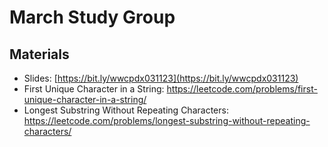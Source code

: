 # March Study Group

## Materials

- Slides: [https://bit.ly/wwcpdx031123](https://bit.ly/wwcpdx031123)
- First Unique Character in a String: https://leetcode.com/problems/first-unique-character-in-a-string/
- Longest Substring Without Repeating Characters: https://leetcode.com/problems/longest-substring-without-repeating-characters/
